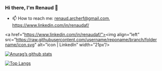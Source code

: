 ### Hi there, I'm Renaud 👋

- 📫 How to reach me: renaud.archerf@gmail.com, https://www.linkedin.com/in/renaudaf/

<a href=”https://www.linkedin.com/in/renaudaf/"><img align=”left” src=”https://raw.githubusercontent.com/username/reponame/branch/foldername/icon.svg" alt=”icon | LinkedIn” width=”21px”/></a>

[![Anurag’s github stats](https://github-readme-stats.vercel.app/api?username=renaudaf)](https://github.com/renaudaf)

[![Top Langs](https://github-readme-stats.vercel.app/api/top-langs/?username=renaudaf&layout=compact)](https://github.com/renaudaf)
